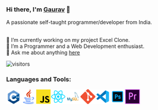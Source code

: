
### Hi there, I'm [Gaurav](https://github.com/gaurav-bag-it07) 👋

A passionate self-taught programmer/developer from India. 

<br />🔭 I’m currently working on my project Excel Clone.
<br />🌱 I’m a Programmer and a Web Development enthusiast.
<br />💬 Ask me about anything [here](https://github.com/gaurav-bag-it07/gaurav-bag-it07/issues)
<br />


![visitors](https://visitor-badge.glitch.me/badge?page_id=gaurav-bag-it07.visitor-badge)


### Languages and Tools:
 
<img align="left" width="40" height="40" src ="https://github.com/gaurav-bag-it07/gaurav-bag-it07/blob/main/assets/c-logo-icon-28389.png?raw=true"> 
<img align="left" width="40" height="40" src ="https://github.com/gaurav-bag-it07/gaurav-bag-it07/blob/main/assets/java.png?raw=true"> 
<img align="left" width="40" height="40" src ="https://github.com/gaurav-bag-it07/gaurav-bag-it07/blob/main/assets/javascript-39404.png?raw=true"> 
<img align="left" width="40" height="40" src ="https://github.com/gaurav-bag-it07/gaurav-bag-it07/blob/main/assets/iconfinder_React.js_logo_1174949.png?raw=true"> 
<img align="left" width="40" height="40" src ="https://github.com/gaurav-bag-it07/gaurav-bag-it07/blob/main/assets/MySQL-Logo.wine.png?raw=true">
<img align="left" width="40" height="40" src ="https://github.com/gaurav-bag-it07/gaurav-bag-it07/blob/main/assets/Git-Icon-1788C.png?raw=true">
<img align="left" width="40" height="40" src ="https://github.com/gaurav-bag-it07/gaurav-bag-it07/blob/main/assets/icons8-visual-studio-code-2019-240.png?raw=true">
<img align="left" width="40" height="40" src ="https://github.com/gaurav-bag-it07/gaurav-bag-it07/blob/main/assets/icons8-adobe-photoshop-480.png?raw=true">
<img align="left" width="40" height="40" src ="https://github.com/gaurav-bag-it07/gaurav-bag-it07/blob/main/assets/adobe-premiere-pro-logo.png?raw=true">
